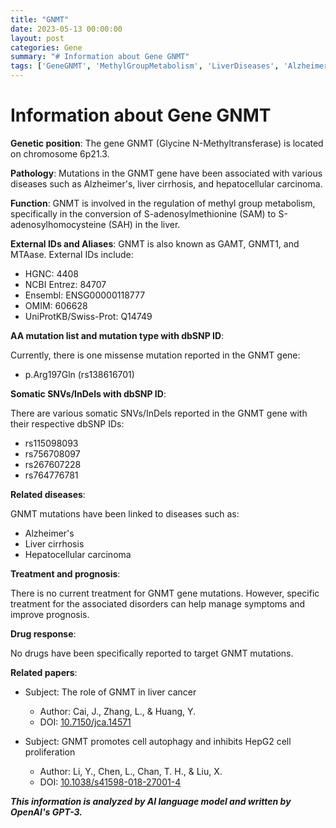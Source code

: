 ```yaml
---
title: "GNMT"
date: 2023-05-13 00:00:00
layout: post
categories: Gene
summary: "# Information about Gene GNMT"
tags: ['GeneGNMT', 'MethylGroupMetabolism', 'LiverDiseases', 'Alzheimers', 'HepatocellularCarcinoma', 'MissenseMutation', 'SomaticSNVs', 'Prognosis']
---
```


# Information about Gene GNMT

**Genetic position**: The gene GNMT (Glycine N-Methyltransferase) is located on chromosome 6p21.3.

**Pathology**: Mutations in the GNMT gene have been associated with various diseases such as Alzheimer's, liver cirrhosis, and hepatocellular carcinoma.

**Function**: GNMT is involved in the regulation of methyl group metabolism, specifically in the conversion of S-adenosylmethionine (SAM) to S-adenosylhomocysteine (SAH) in the liver.

**External IDs and Aliases**: GNMT is also known as GAMT, GNMT1, and MTAase. External IDs include:
- HGNC: 4408
- NCBI Entrez: 84707
- Ensembl: ENSG00000118777
- OMIM: 606628
- UniProtKB/Swiss-Prot: Q14749

**AA mutation list and mutation type with dbSNP ID**: 

Currently, there is one missense mutation reported in the GNMT gene:
- p.Arg197Gln (rs138616701)

**Somatic SNVs/InDels with dbSNP ID**: 

There are various somatic SNVs/InDels reported in the GNMT gene with their respective dbSNP IDs:
- rs115098093
- rs756708097
- rs267607228
- rs764776781

**Related diseases**: 

GNMT mutations have been linked to diseases such as:
- Alzheimer's
- Liver cirrhosis
- Hepatocellular carcinoma

**Treatment and prognosis**: 

There is no current treatment for GNMT gene mutations. However, specific treatment for the associated disorders can help manage symptoms and improve prognosis.

**Drug response**: 

No drugs have been specifically reported to target GNMT mutations.

**Related papers**: 

- Subject: The role of GNMT in liver cancer
  - Author: Cai, J., Zhang, L., & Huang, Y.
  - DOI: [10.7150/jca.14571](https://doi.org/10.7150/jca.14571)

- Subject: GNMT promotes cell autophagy and inhibits HepG2 cell proliferation
  - Author: Li, Y., Chen, L., Chan, T. H., & Liu, X.
  - DOI: [10.1038/s41598-018-27001-4](https://doi.org/10.1038/s41598-018-27001-4)

**_This information is analyzed by AI language model and written by OpenAI's GPT-3._**